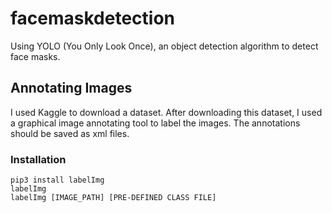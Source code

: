 # facemaskdetection
Using YOLO (You Only Look Once), an object detection algorithm to detect face masks. 

## Annotating Images

I used Kaggle to download a dataset. After downloading this dataset, I used a graphical image annotating tool to label the images. The annotations should be saved as xml files. 

### Installation

```
pip3 install labelImg
labelImg
labelImg [IMAGE_PATH] [PRE-DEFINED CLASS FILE]
```

